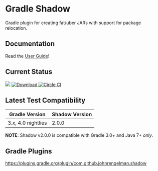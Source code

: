 # Gradle Shadow

Gradle plugin for creating fat/uber JARs with support for package relocation.

## Documentation

Read the [User Guide](http://imperceptiblethoughts.com/shadow)!

## Current Status

<a href='https://bintray.com/johnrengelman/gradle-plugins/gradle-shadow-plugin/view?source=watch' alt='Get automatic notifications about new "gradle-shadow-plugin" versions'><img src='https://www.bintray.com/docs/images/bintray_badge_color.png'></a>
[ ![Download](https://api.bintray.com/packages/johnrengelman/gradle-plugins/gradle-shadow-plugin/images/download.png) ](https://bintray.com/johnrengelman/gradle-plugins/gradle-shadow-plugin/_latestVersion)
[![Circle CI](https://circleci.com/gh/johnrengelman/shadow.png?style=badge)](https://circleci.com/gh/johnrengelman/shadow)

## Latest Test Compatibility

| Gradle Version | Shadow Version |
|----------------|----------------|
| 3.x, 4.0 nightlies | 2.0.0|

**NOTE**: Shadow v2.0.0 is compatible with Gradle 3.0+ and Java 7+ _only_.


## Gradle Plugins

https://plugins.gradle.org/plugin/com.github.johnrengelman.shadow

